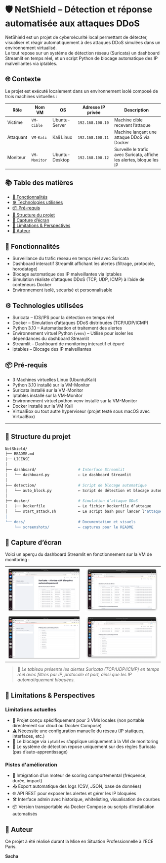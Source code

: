 # 🛡️ NetShield – Détection et réponse automatisée aux attaques DDoS

NetShield est un projet de cybersécurité local permettant de détecter, visualiser et réagir automatiquement à des attaques DDoS simulées dans un environnement virtualisé.  
Le tout repose sur un système de détection réseau (Suricata) un dashboard Streamlit en temps réel, et un script Python de blocage automatique des IP malveillantes via iptables.

## 🌐 Contexte

Le projet est exécuté localement dans un environnement isolé composé de trois machines virtuelles :

| Rôle       | Nom VM      | OS              | Adresse IP privée | Description                                                           |
|------------|-------------|-----------------|-------------------|-----------------------------------------------------------------------|
|  Victime   | `VM-Cible`  | Ubuntu-Server   | `192.168.100.10`  | Machine cible recevant l’attaque                                      |
|  Attaquant | `VM-Kali`   | Kali Linux      | `192.168.100.11`  | Machine lançant une attaque DDoS via Docker                           |
|  Moniteur  | `VM-Monitor`| Ubuntu-Desktop  | `192.168.100.12`  | Surveille le trafic avec Suricata, affiche les alertes, bloque les IP |

## 📚 Table des matières

- [🌟 Fonctionnalités](#-fonctionnalités)
- [⚙️ Technologies utilisées](#️-technologies-utilisées)
- [📦 Pré-requis](#-pré-requis)
- [🧰 Structure du projet](#-structure-du-projet)
- [📸 Capture d’écran](#-capture-décran)
- [🎯 Limitations & Perspectives](#-limitations--perspectives)
- [👤 Auteur](#-auteur)

## 🌟 Fonctionnalités

- Surveillance du trafic réseau en temps réel avec Suricata
- Dashboard interactif Streamlit affichant les alertes (filtrage, protocole, horodatage)
- Blocage automatique des IP malveillantes via Iptables
- Simulation réaliste d’attaques DDoS (TCP, UDP, ICMP) à l’aide de conteneurs Docker
- Environnement isolé, sécurisé et personnalisable

## ⚙️ Technologies utilisées

- Suricata – IDS/IPS pour la détection en temps réel
- Docker – Simulation d’attaques DDoS distribuées (TCP/UDP/ICMP)
- Python 3.10 – Automatisation et traitement des alertes
- Environnement virtuel Python (`venv`) – Utilisé pour isoler les dépendances du dashboard Streamlit
- Streamlit – Dashboard de monitoring interactif et épuré
- iptables – Blocage des IP malveillantes

## 📦 Pré-requis

- 3 Machines virtuelles Linux (Ubuntu/Kali)
- Python 3.10 installé sur la VM-Monitor
- Suricata installé sur la VM-Monitor
- Iptables installé sur la VM-Monitor
- Environnement virtuel python venv installé sur la VM-Monitor
- Docker installé sur la VM-Kali
- VirtualBox ou tout autre hyperviseur (projet testé sous macOS avec VirtualBox)

---

## 📁 Structure du projet

```bash
NetShield/
├── README.md
├── LICENSE
│
├── dashboard/                   # Interface Streamlit
│   └── dashboard.py             ← Le dashboard Streamlit
│
├── detection/                   # Script de blocage automatique
│   └── auto_block.py            ← Script de détection et blocage automatique
│
├── docker/                      # Simulation d’attaque DDoS
│   ├── Dockerfile               ← Le fichier Dockerfile d’attaque
│   └── start_attack.sh          ← Le script bash pour lancer l'attaque
│
└── docs/                        # Documentation et visuels
    └── screenshots/             ← captures pour le README

```

## 📸 Capture d’écran

Voici un aperçu du dashboard Streamlit en fonctionnement sur la VM de monitoring :

<table>
  <tr>
    <td><img src="docs/screenshots/dashboard1.png" width="400"/></td>
    <td><img src="docs/screenshots/dashboard1.1.png" width="400"/></td>
  </tr>
  <tr>
    <td><img src="docs/screenshots/dashboard2.png" width="400"/></td>
    <td><img src="docs/screenshots/dashboard2.1.png" width="400"/></td>
  </tr>
</table>

> 📌 *Le tableau présente les alertes Suricata (TCP/UDP/ICMP) en temps réel avec filtres par IP, protocole et port, ainsi que les IP automatiquement bloquées.*

## 🎯 Limitations & Perspectives

### Limitations actuelles

- 🧱 Projet conçu spécifiquement pour 3 VMs locales (non portable directement sur cloud ou Docker Compose)
- ⚠️ Nécessite une configuration manuelle du réseau (IP statiques, interfaces, etc.)
- 🧪 Le blocage via `iptables` s’applique uniquement à la VM de monitoring
- 🧰 Le système de détection repose uniquement sur des règles Suricata (pas d’auto-apprentissage)

### Pistes d'amélioration

- 🧠 Intégration d’un moteur de scoring comportemental (fréquence, durée, impact)
- 📤 Export automatique des logs (CSV, JSON, base de données)
- 🌐 API REST pour exposer les alertes et gérer les IP bloquées
- 🛠️ Interface admin avec historique, whitelisting, visualisation de courbes
- 📦 Version transportable via Docker Compose ou scripts d’installation automatisés

## 👤 Auteur

Ce projet à été réalisé durant la Mise en Situation Professionnelle à l'ECE Paris.

**Sacha**  
